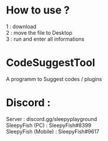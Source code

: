 # How to use ?
1 : download                                                                                      
2 : move the file to Desktop                                                                      
3 : run and enter all informations                                                                

# CodeSuggestTool
A programm to Suggest codes / plugins

# Discord :
Server              : discord.gg/sleepyplayground                                                                 
SleepyFish (PC)     : SleepyFish#8399                                                                             
SleepyFish (Mobile) : SleepyFish#9617                                                                             
